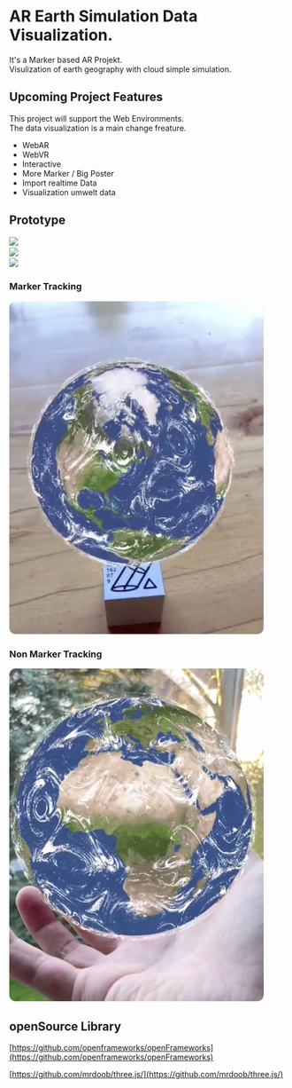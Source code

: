 # AR Earth Simulation Data Visualization.					

It's a Marker based AR Projekt.          
Visulization of earth geography with cloud simple simulation.				


## Upcoming Project Features				
This project will support the Web Environments.					
The data visualization is a main change freature.				

- WebAR			
- WebVR
- Interactive
- More Marker / Big Poster
- Import realtime Data
- Visualization umwelt data


## Prototype

![](images/AR+Earth_edit_1.gif)				
![](images/AR+Earth_edit_2.gif)				
![](images/AR+Earth_edit_3.gif)				

### Marker Tracking           
![](images/marker_tracking.png)				

### Non Marker Tracking            
![](images/non_marker.png)				



## openSource Library				
[https://github.com/openframeworks/openFrameworks](https://github.com/openframeworks/openFrameworks)							

[https://github.com/mrdoob/three.js/](https://github.com/mrdoob/three.js/)						
